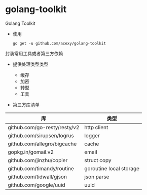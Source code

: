 # golang-toolkit

Golang Toolkit

- 使用

  ``go get -u github.com/acexy/golang-toolkit``

封装常用工具或者第三方依赖

- 提供处理类型类型
    - 缓存
    - 加密
    - 转型
    - 工具

- 第三方库清单

| 库                            | 类型                      |
|------------------------------|-------------------------|
| github.com/go-resty/resty/v2 | http client             |
| github.com/sirupsen/logrus   | logger                  |
| github.com/allegro/bigcache  | cache                   |
| gopkg.in/gomail.v2           | email                   |
| github.com/jinzhu/copier     | struct copy             |
| github.com/timandy/routine   | goroutine local storage |
| github.com/tidwall/gjson     | json parse              |
| github.com/google/uuid  | uuid |